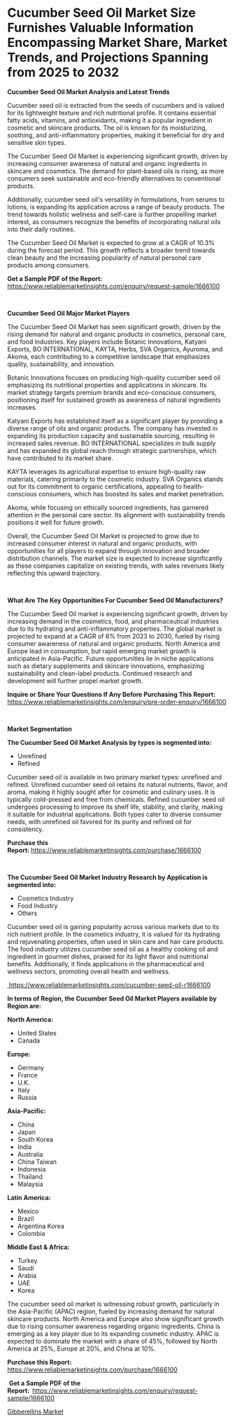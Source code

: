 <p><h1>Cucumber Seed Oil Market Size Furnishes Valuable Information Encompassing Market Share, Market Trends, and Projections Spanning from 2025 to 2032</h1></p><p><strong>Cucumber Seed Oil Market Analysis and Latest Trends</strong></p>
<p><p>Cucumber seed oil is extracted from the seeds of cucumbers and is valued for its lightweight texture and rich nutritional profile. It contains essential fatty acids, vitamins, and antioxidants, making it a popular ingredient in cosmetic and skincare products. The oil is known for its moisturizing, soothing, and anti-inflammatory properties, making it beneficial for dry and sensitive skin types.</p><p>The Cucumber Seed Oil Market is experiencing significant growth, driven by increasing consumer awareness of natural and organic ingredients in skincare and cosmetics. The demand for plant-based oils is rising, as more consumers seek sustainable and eco-friendly alternatives to conventional products. </p><p>Additionally, cucumber seed oil's versatility in formulations, from serums to lotions, is expanding its application across a range of beauty products. The trend towards holistic wellness and self-care is further propelling market interest, as consumers recognize the benefits of incorporating natural oils into their daily routines. </p><p>The Cucumber Seed Oil Market is expected to grow at a CAGR of 10.3% during the forecast period. This growth reflects a broader trend towards clean beauty and the increasing popularity of natural personal care products among consumers.</p></p>
<p><strong>Get a Sample PDF of the Report:&nbsp;</strong> <a href="https://www.reliablemarketinsights.com/enquiry/request-sample/1666100?utm_campaign=3064&utm_medium=2&utm_source=Github&utm_content=ia&utm_term=06032025&utm_id=cucumber-seed-oil">https://www.reliablemarketinsights.com/enquiry/request-sample/1666100</a></p>
<p>&nbsp;</p>
<p><strong>Cucumber Seed Oil Major Market Players</strong></p>
<p><p>The Cucumber Seed Oil Market has seen significant growth, driven by the rising demand for natural and organic products in cosmetics, personal care, and food industries. Key players include Botanic Innovations, Katyani Exports, BO INTERNATIONAL, KAYTA, Herbs, SVA Organics, Ayuroma, and Akoma, each contributing to a competitive landscape that emphasizes quality, sustainability, and innovation.</p><p>Botanic Innovations focuses on producing high-quality cucumber seed oil emphasizing its nutritional properties and applications in skincare. Its market strategy targets premium brands and eco-conscious consumers, positioning itself for sustained growth as awareness of natural ingredients increases.</p><p>Katyani Exports has established itself as a significant player by providing a diverse range of oils and organic products. The company has invested in expanding its production capacity and sustainable sourcing, resulting in increased sales revenue. BO INTERNATIONAL specializes in bulk supply and has expanded its global reach through strategic partnerships, which have contributed to its market share.</p><p>KAYTA leverages its agricultural expertise to ensure high-quality raw materials, catering primarily to the cosmetic industry. SVA Organics stands out for its commitment to organic certifications, appealing to health-conscious consumers, which has boosted its sales and market penetration.</p><p>Akoma, while focusing on ethically sourced ingredients, has garnered attention in the personal care sector. Its alignment with sustainability trends positions it well for future growth.</p><p>Overall, the Cucumber Seed Oil Market is projected to grow due to increased consumer interest in natural and organic products, with opportunities for all players to expand through innovation and broader distribution channels. The market size is expected to increase significantly as these companies capitalize on existing trends, with sales revenues likely reflecting this upward trajectory.</p></p>
<p>&nbsp;</p>
<p><strong>What Are The Key Opportunities For Cucumber Seed Oil Manufacturers?</strong></p>
<p><p>The Cucumber Seed Oil market is experiencing significant growth, driven by increasing demand in the cosmetics, food, and pharmaceutical industries due to its hydrating and anti-inflammatory properties. The global market is projected to expand at a CAGR of 8% from 2023 to 2030, fueled by rising consumer awareness of natural and organic products. North America and Europe lead in consumption, but rapid emerging market growth is anticipated in Asia-Pacific. Future opportunities lie in niche applications such as dietary supplements and skincare innovations, emphasizing sustainability and clean-label products. Continued research and development will further propel market growth.</p></p>
<p><strong>Inquire or Share Your Questions If Any Before Purchasing This Report:</strong> <a href="https://www.reliablemarketinsights.com/enquiry/pre-order-enquiry/1666100?utm_campaign=3064&utm_medium=2&utm_source=Github&utm_content=ia&utm_term=06032025&utm_id=cucumber-seed-oil">https://www.reliablemarketinsights.com/enquiry/pre-order-enquiry/1666100</a></p>
<p>&nbsp;</p>
<p><strong>Market Segmentation</strong></p>
<p><strong>The Cucumber Seed Oil Market Analysis by types is segmented into:</strong></p>
<p><ul><li>Unrefined</li><li>Refined</li></ul></p>
<p><p>Cucumber seed oil is available in two primary market types: unrefined and refined. Unrefined cucumber seed oil retains its natural nutrients, flavor, and aroma, making it highly sought after for cosmetic and culinary uses. It is typically cold-pressed and free from chemicals. Refined cucumber seed oil undergoes processing to improve its shelf life, stability, and clarity, making it suitable for industrial applications. Both types cater to diverse consumer needs, with unrefined oil favored for its purity and refined oil for consistency.</p></p>
<p><strong>Purchase this Report:&nbsp;</strong><a href="https://www.reliablemarketinsights.com/purchase/1666100?utm_campaign=3064&utm_medium=2&utm_source=Github&utm_content=ia&utm_term=06032025&utm_id=cucumber-seed-oil">https://www.reliablemarketinsights.com/purchase/1666100</a></p>
<p>&nbsp;</p>
<p><strong>The Cucumber Seed Oil Market Industry Research by Application is segmented into:</strong></p>
<p><ul><li>Cosmetics Industry</li><li>Food Industry</li><li>Others</li></ul></p>
<p><p>Cucumber seed oil is gaining popularity across various markets due to its rich nutrient profile. In the cosmetics industry, it is valued for its hydrating and rejuvenating properties, often used in skin care and hair care products. The food industry utilizes cucumber seed oil as a healthy cooking oil and ingredient in gourmet dishes, praised for its light flavor and nutritional benefits. Additionally, it finds applications in the pharmaceutical and wellness sectors, promoting overall health and wellness.</p></p>
<p><a href="https://www.reliablemarketinsights.com/cucumber-seed-oil-r1666100?utm_campaign=3064&utm_medium=2&utm_source=Github&utm_content=ia&utm_term=06032025&utm_id=cucumber-seed-oil">&nbsp;https://www.reliablemarketinsights.com/cucumber-seed-oil-r1666100</a></p>
<p><strong>In terms of Region, the Cucumber Seed Oil Market Players available by Region are:</strong></p>
<p>
    <p> <strong> North America: </strong>
        <ul>
            <li>United States</li>
            <li>Canada</li>
        </ul>
        </p> 
    <p> <strong> Europe: </strong>
        <ul>
            <li>Germany</li>
            <li>France</li>
            <li>U.K.</li>
            <li>Italy</li>
            <li>Russia</li>
        </ul>
        </p> 
    <p> <strong> Asia-Pacific: </strong>
        <ul>
            <li>China</li>
            <li>Japan</li>
            <li>South Korea</li>
            <li>India</li>
            <li>Australia</li>
            <li>China Taiwan</li>
            <li>Indonesia</li>
            <li>Thailand</li>
            <li>Malaysia</li>
        </ul>
        </p> 
    <p> <strong> Latin America: </strong>
        <ul>
            <li>Mexico</li>
            <li>Brazil</li>
            <li>Argentina Korea</li>
            <li>Colombia</li>
        </ul>
        </p> 
    <p> <strong> Middle East & Africa: </strong>
        <ul>
            <li>Turkey</li>
            <li>Saudi</li>
            <li>Arabia</li>
            <li>UAE</li>
            <li>Korea</li>
        </ul>
    </p>
    </p>
<p><p>The cucumber seed oil market is witnessing robust growth, particularly in the Asia-Pacific (APAC) region, fueled by increasing demand for natural skincare products. North America and Europe also show significant growth due to rising consumer awareness regarding organic ingredients. China is emerging as a key player due to its expanding cosmetic industry. APAC is expected to dominate the market with a share of 45%, followed by North America at 25%, Europe at 20%, and China at 10%.</p></p>
<p><strong>Purchase this Report: </strong><a href="https://www.reliablemarketinsights.com/purchase/1666100?utm_campaign=3064&utm_medium=2&utm_source=Github&utm_content=ia&utm_term=06032025&utm_id=cucumber-seed-oil">https://www.reliablemarketinsights.com/purchase/1666100</a></p>
<p>&nbsp;<strong>Get a Sample PDF of the Report:&nbsp;&nbsp;</strong><a href="https://www.reliablemarketinsights.com/enquiry/request-sample/1666100?utm_campaign=3064&utm_medium=2&utm_source=Github&utm_content=ia&utm_term=06032025&utm_id=cucumber-seed-oil">https://www.reliablemarketinsights.com/enquiry/request-sample/1666100</a></p>
<p><strong></strong></p>
<p><p><a href="https://github.com/doljanzwald/Market-Research-Report-List-1/blob/main/gibberellins-market.md?utm_campaign=3064&utm_medium=2&utm_source=Github&utm_content=ia&utm_term=06032025&utm_id=cucumber-seed-oil">Gibberellins Market</a></p></p>